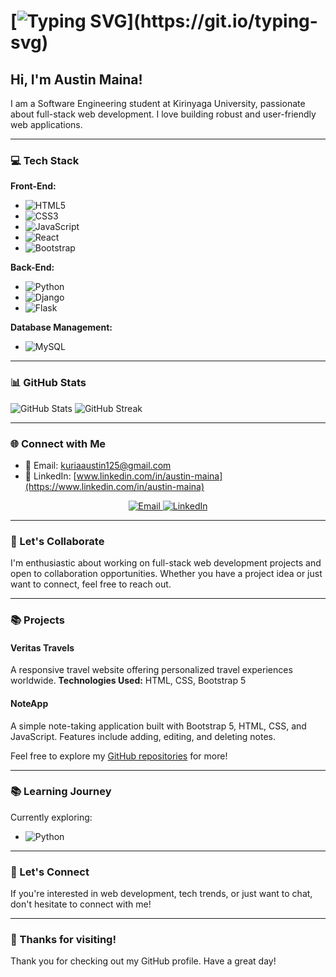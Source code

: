 
# [![Typing SVG](https://readme-typing-svg.demolab.com?font=Fira+Code&pause=1000&color=20FF61&width=435&lines=✅+Welcome+to+my+GitHub+profile!)](https://git.io/typing-svg)

## Hi, I'm Austin Maina!

I am a Software Engineering student at Kirinyaga University, passionate about full-stack web development. I love building robust and user-friendly web applications.

---

### 💻 Tech Stack

**Front-End:**
- ![HTML5](https://img.shields.io/badge/HTML5-%23E34F26.svg?style=for-the-badge&logo=html5&logoColor=white)
- ![CSS3](https://img.shields.io/badge/CSS3-%231572B6.svg?style=for-the-badge&logo=css3&logoColor=white)
- ![JavaScript](https://img.shields.io/badge/JavaScript-%23F7DF1E.svg?style=for-the-badge&logo=javascript&logoColor=black)
- ![React](https://img.shields.io/badge/React-%2320232a.svg?style=for-the-badge&logo=react&logoColor=%2361DAFB)
- ![Bootstrap](https://img.shields.io/badge/Bootstrap-%23563D7C.svg?style=for-the-badge&logo=bootstrap&logoColor=white)

**Back-End:**
- ![Python](https://img.shields.io/badge/Python-3670A0?style=for-the-badge&logo=python&logoColor=ffdd54)
- ![Django](https://img.shields.io/badge/Django-%23092E20.svg?style=for-the-badge&logo=django&logoColor=white)
- ![Flask](https://img.shields.io/badge/Flask-%23000.svg?style=for-the-badge&logo=flask&logoColor=white)

**Database Management:**
- ![MySQL](https://img.shields.io/badge/MySQL-%2300f.svg?style=for-the-badge&logo=mysql&logoColor=white)

---

### 📊 GitHub Stats

![GitHub Stats](https://github-readme-stats.vercel.app/api?username=Austinkuria&count_private=true&show_icons=true&theme=radical&layout=compact)
![GitHub Streak](https://github-readme-streak-stats.herokuapp.com/?user=Austinkuria&theme=radical)

---

### 🌐 Connect with Me

- 📧 Email: [kuriaaustin125@gmail.com](mailto:kuriaaustin125@gmail.com)
- 💼 LinkedIn: [www.linkedin.com/in/austin-maina](https://www.linkedin.com/in/austin-maina)

<p align="center">
  <a href="mailto:kuriaaustin125@gmail.com">
    <img src="https://img.shields.io/badge/Email-Direct-green" alt="Email" />
  </a>
  <a href="https://www.linkedin.com/in/austin-maina">
    <img src="https://img.shields.io/badge/LinkedIn-Connect-blue" alt="LinkedIn" />
  </a>
</p>

---

### 🤝 Let's Collaborate

I'm enthusiastic about working on full-stack web development projects and open to collaboration opportunities. Whether you have a project idea or just want to connect, feel free to reach out.

---

### 📚 Projects

#### Veritas Travels
A responsive travel website offering personalized travel experiences worldwide. **Technologies Used:** HTML, CSS, Bootstrap 5

#### NoteApp
A simple note-taking application built with Bootstrap 5, HTML, CSS, and JavaScript. Features include adding, editing, and deleting notes.

Feel free to explore my [GitHub repositories](https://github.com/Austinkuria?tab=repositories) for more!

---

### 📚 Learning Journey

Currently exploring:
- ![Python](https://img.shields.io/badge/Python-3670A0?style=for-the-badge&logo=python&logoColor=ffdd54)

---

### 📱 Let's Connect

If you're interested in web development, tech trends, or just want to chat, don't hesitate to connect with me!

---

### 🚀 Thanks for visiting!

Thank you for checking out my GitHub profile. Have a great day!
